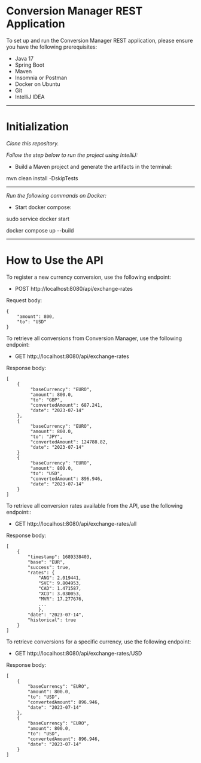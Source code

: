 # Conversion Manager REST Application

To set up and run the Conversion Manager REST application, please ensure you have the following prerequisites:

- Java 17
- Spring Boot
- Maven
- Insomnia or Postman
- Docker on Ubuntu
- Git
- IntelliJ IDEA

 ---

# Initialization

*Clone this repository.*

*Follow the step below to run the project using IntelliJ:*

- Build a Maven project and generate the artifacts in the terminal:

mvn clean install -DskipTests

---

*Run the following commands on Docker:*

- Start docker compose:

sudo service docker start

docker compose up --build

---

# How to Use the API

To register a new currency conversion, use the following endpoint:

- POST  http://localhost:8080/api/exchange-rates

Request body:

```
{
    "amount": 800,
    "to": "USD"
}

```

To retrieve all conversions from Conversion Manager, use the following endpoint:

- GET  http://localhost:8080/api/exchange-rates

Response body:

```
[
    {
         "baseCurrency": "EURO",
         "amount": 800.0,
         "to": "GBP",
         "convertedAmount": 687.241,
         "date": "2023-07-14"
    },
    {
         "baseCurrency": "EURO",
         "amount": 800.0,
         "to": "JPY",
         "convertedAmount": 124788.82,
         "date": "2023-07-14"
    }
    {
         "baseCurrency": "EURO",
         "amount": 800.0,
         "to": "USD",
         "convertedAmount": 896.946,
         "date": "2023-07-14"
    }
]
```

To retrieve all conversion rates available from the API, use the following endpoint::

- GET  http://localhost:8080/api/exchange-rates/all

Response body:

```
[
    {
        "timestamp": 1689338403,
        "base": "EUR",
        "success": true,
        "rates": {
            "ANG": 2.019441,
            "SVC": 9.804953,
            "CAD": 1.471587,
            "XCD": 3.030053,
            "MVR": 17.277676,
            ...
            },
        "date": "2023-07-14",
        "historical": true
    }
]
```

To retrieve conversions for a specific currency, use the following endpoint:

- GET  http://localhost:8080/api/exchange-rates/USD

Response body:

```
[
    {
        "baseCurrency": "EURO",
        "amount": 800.0,
        "to": "USD",
        "convertedAmount": 896.946,
        "date": "2023-07-14"
    },
    {
        "baseCurrency": "EURO",
        "amount": 800.0,
        "to": "USD",
        "convertedAmount": 896.946,
        "date": "2023-07-14"
    }
]
```
